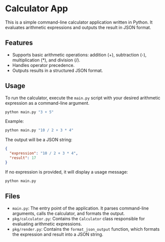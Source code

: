 # Calculator App

This is a simple command-line calculator application written in Python. It evaluates arithmetic expressions and outputs the result in JSON format.

## Features

*   Supports basic arithmetic operations: addition (+), subtraction (-), multiplication (*), and division (/).
*   Handles operator precedence.
*   Outputs results in a structured JSON format.

## Usage

To run the calculator, execute the `main.py` script with your desired arithmetic expression as a command-line argument.

```bash
python main.py "3 + 5"
```

Example:

```bash
python main.py "10 / 2 + 3 * 4"
```

The output will be a JSON string:

```json
{
  "expression": "10 / 2 + 3 * 4",
  "result": 17
}
```

If no expression is provided, it will display a usage message:

```bash
python main.py
```

## Files

*   `main.py`: The entry point of the application. It parses command-line arguments, calls the calculator, and formats the output.
*   `pkg/calculator.py`: Contains the `Calculator` class responsible for evaluating arithmetic expressions.
*   `pkg/render.py`: Contains the `format_json_output` function, which formats the expression and result into a JSON string.